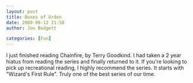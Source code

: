 ```yaml
---
layout: post
title: Boxes of Orden
date: 2008-06-12 21:58
author: Jon Badgett

categories: [Fun]
---
```

I just finished reading Chainfire, by Terry Goodkind.  I had taken a 2 year hiatus from reading the series and finally returned to it.  If you're looking to pick up recreational reading, I highly recommend the series.  It starts with "Wizard's First Rule".  Truly one of the best series of our time.
